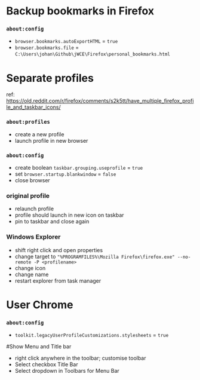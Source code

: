 # Backup bookmarks in Firefox

### `about:config`
* `browser.bookmarks.autoExportHTML` = `true`
* `browser.bookmarks.file` = `C:\Users\johan\Github\jWCE\Firefox\personal_bookmarks.html`

# Separate profiles

ref: https://old.reddit.com/r/firefox/comments/s2k5tt/have_multiple_firefox_profile_and_taskbar_icons/

### `about:profiles`
* create a new profile
* launch profile in new browser

### `about:config`
* create boolean `taskbar.grouping.useprofile` = `true`
* set `browser.startup.blankwindow` = `false`
* close browser

### original profile
* relaunch profile
* profile should launch in new icon on taskbar
* pin to taskbar and close again

### Windows Explorer
* shift right click and open properties
* change target to `"%PROGRAMFILES%\Mozilla Firefox\firefox.exe" --no-remote -P <profilename>`
* change icon
* change name
* restart explorer from task manager

# User Chrome

### `about:config`
* `toolkit.legacyUserProfileCustomizations.stylesheets` = `true`

#Show Menu and Title bar
* right click anywhere in the toolbar; customise toolbar
* Select checkbox Title Bar
* Select dropdown in Toolbars for Menu Bar